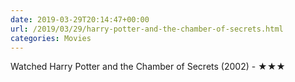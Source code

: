 ```yaml
---
date: 2019-03-29T20:14:47+00:00
url: /2019/03/29/harry-potter-and-the-chamber-of-secrets.html
categories: Movies
---
```

Watched Harry Potter and the Chamber of Secrets (2002) - ★★★




